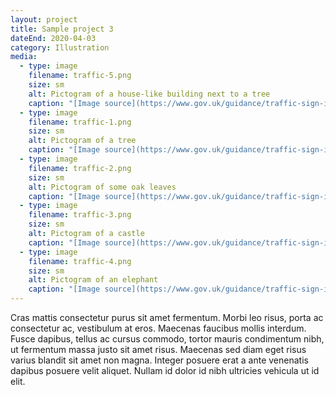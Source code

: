 ```yaml
---
layout: project
title: Sample project 3
dateEnd: 2020-04-03
category: Illustration
media:
  - type: image
    filename: traffic-5.png
    size: sm
    alt: Pictogram of a house-like building next to a tree
    caption: "[Image source](https://www.gov.uk/guidance/traffic-sign-images)"
  - type: image
    filename: traffic-1.png
    size: sm
    alt: Pictogram of a tree
    caption: "[Image source](https://www.gov.uk/guidance/traffic-sign-images)"
  - type: image
    filename: traffic-2.png
    size: sm
    alt: Pictogram of some oak leaves
    caption: "[Image source](https://www.gov.uk/guidance/traffic-sign-images)"
  - type: image
    filename: traffic-3.png
    size: sm
    alt: Pictogram of a castle
    caption: "[Image source](https://www.gov.uk/guidance/traffic-sign-images)"
  - type: image
    filename: traffic-4.png
    size: sm
    alt: Pictogram of an elephant
    caption: "[Image source](https://www.gov.uk/guidance/traffic-sign-images)"
---
```


Cras mattis consectetur purus sit amet fermentum. Morbi leo risus, porta ac consectetur ac, vestibulum at eros. Maecenas faucibus mollis interdum. Fusce dapibus, tellus ac cursus commodo, tortor mauris condimentum nibh, ut fermentum massa justo sit amet risus. Maecenas sed diam eget risus varius blandit sit amet non magna. Integer posuere erat a ante venenatis dapibus posuere velit aliquet. Nullam id dolor id nibh ultricies vehicula ut id elit.

